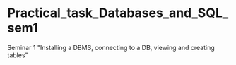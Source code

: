 # Practical_task_Databases_and_SQL_sem1
Seminar 1 "Installing a DBMS, connecting to a DB, viewing and creating tables"
